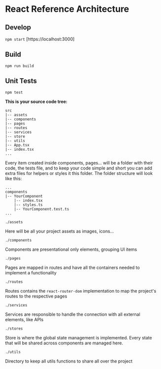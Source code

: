 # React Reference Architecture

## Develop
`npm start`
[https://localhost:3000]

## Build
`npm run build`

## Unit Tests
`npm test`

**This is your source code tree:**

```
src
|-- assets
|-- components
|-- pages
|-- routes
|-- services
|-- store
|-- utils
|-- App.tsx
|-- index.tsx
...
```

Every item created inside components,  pages... will be a folder with their code, the tests file, and to keep your code simple and short you can add extra files for helpers or styles it this folder. The folder structure will look like this:

```
...
components
|-- YourComponent
    |-- index.tsx
    |-- styles.ts
    |-- YourComponent.test.ts
...
```

`./assets`

Here will be all your project assets as images, icons...

`./components`

Components are presentational only elements, grouping UI items

`./pages`

Pages are mapped in routes and have all the containers needed to implement a functionality

`./routes`

Routes contains the `react-router-dom` implementation to map the project's routes to the respective pages

`./services`

Services are responsible to handle the connection with all external elements, like APIs

`./stores`

Store is where the global state management is implemented. Every state that will be shared across components are managed here.

`./utils`

Directory to keep all utils functions to share all over the project
